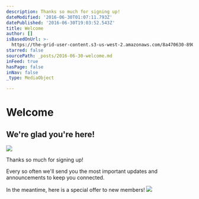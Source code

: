 ```yaml
---
description: Thanks so much for signing up!
dateModified: '2016-06-30T01:07:11.793Z'
datePublished: '2016-06-30T19:03:52.543Z'
title: Welcome
author: []
isBasedOnUrl: >-
  https://the-grid-user-content.s3-us-west-2.amazonaws.com/8a470630-8901-41df-9aeb-bcfeb140dfdc.png
starred: false
sourcePath: _posts/2016-06-30-welcome.md
inFeed: true
hasPage: false
inNav: false
_type: MediaObject

---
```

# **Welcome**

## We're glad you're here!
![](https://the-grid-user-content.s3-us-west-2.amazonaws.com/8a470630-8901-41df-9aeb-bcfeb140dfdc.png)

Thanks so much for signing up!

Every so often we'll send you the most important updates and announcements to keep you connected.

In the meantime, here is a special offer to new members!
![](https://the-grid-user-content.s3-us-west-2.amazonaws.com/5a795843-f329-4df8-b467-e0cf06df11e6.png)